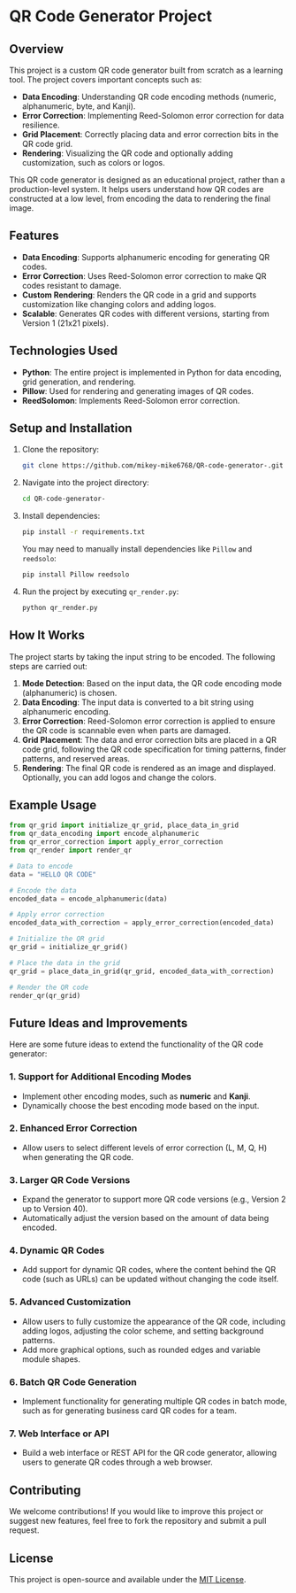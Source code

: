 
# QR Code Generator Project

## Overview

This project is a custom QR code generator built from scratch as a learning tool. The project covers important concepts such as:
- **Data Encoding**: Understanding QR code encoding methods (numeric, alphanumeric, byte, and Kanji).
- **Error Correction**: Implementing Reed-Solomon error correction for data resilience.
- **Grid Placement**: Correctly placing data and error correction bits in the QR code grid.
- **Rendering**: Visualizing the QR code and optionally adding customization, such as colors or logos.

This QR code generator is designed as an educational project, rather than a production-level system. It helps users understand how QR codes are constructed at a low level, from encoding the data to rendering the final image.

## Features

- **Data Encoding**: Supports alphanumeric encoding for generating QR codes.
- **Error Correction**: Uses Reed-Solomon error correction to make QR codes resistant to damage.
- **Custom Rendering**: Renders the QR code in a grid and supports customization like changing colors and adding logos.
- **Scalable**: Generates QR codes with different versions, starting from Version 1 (21x21 pixels).
  
## Technologies Used

- **Python**: The entire project is implemented in Python for data encoding, grid generation, and rendering.
- **Pillow**: Used for rendering and generating images of QR codes.
- **ReedSolomon**: Implements Reed-Solomon error correction.

## Setup and Installation

1. Clone the repository:

   ```bash
   git clone https://github.com/mikey-mike6768/QR-code-generator-.git
   ```

2. Navigate into the project directory:

   ```bash
   cd QR-code-generator-
   ```

3. Install dependencies:

   ```bash
   pip install -r requirements.txt
   ```

   You may need to manually install dependencies like `Pillow` and `reedsolo`:

   ```bash
   pip install Pillow reedsolo
   ```

4. Run the project by executing `qr_render.py`:

   ```bash
   python qr_render.py
   ```

## How It Works

The project starts by taking the input string to be encoded. The following steps are carried out:

1. **Mode Detection**: Based on the input data, the QR code encoding mode (alphanumeric) is chosen.
2. **Data Encoding**: The input data is converted to a bit string using alphanumeric encoding.
3. **Error Correction**: Reed-Solomon error correction is applied to ensure the QR code is scannable even when parts are damaged.
4. **Grid Placement**: The data and error correction bits are placed in a QR code grid, following the QR code specification for timing patterns, finder patterns, and reserved areas.
5. **Rendering**: The final QR code is rendered as an image and displayed. Optionally, you can add logos and change the colors.

## Example Usage

```python
from qr_grid import initialize_qr_grid, place_data_in_grid
from qr_data_encoding import encode_alphanumeric
from qr_error_correction import apply_error_correction
from qr_render import render_qr

# Data to encode
data = "HELLO QR CODE"

# Encode the data
encoded_data = encode_alphanumeric(data)

# Apply error correction
encoded_data_with_correction = apply_error_correction(encoded_data)

# Initialize the QR grid
qr_grid = initialize_qr_grid()

# Place the data in the grid
qr_grid = place_data_in_grid(qr_grid, encoded_data_with_correction)

# Render the QR code
render_qr(qr_grid)
```

## Future Ideas and Improvements

Here are some future ideas to extend the functionality of the QR code generator:

### 1. **Support for Additional Encoding Modes**
   - Implement other encoding modes, such as **numeric** and **Kanji**.
   - Dynamically choose the best encoding mode based on the input.

### 2. **Enhanced Error Correction**
   - Allow users to select different levels of error correction (L, M, Q, H) when generating the QR code.

### 3. **Larger QR Code Versions**
   - Expand the generator to support more QR code versions (e.g., Version 2 up to Version 40).
   - Automatically adjust the version based on the amount of data being encoded.

### 4. **Dynamic QR Codes**
   - Add support for dynamic QR codes, where the content behind the QR code (such as URLs) can be updated without changing the code itself.

### 5. **Advanced Customization**
   - Allow users to fully customize the appearance of the QR code, including adding logos, adjusting the color scheme, and setting background patterns.
   - Add more graphical options, such as rounded edges and variable module shapes.

### 6. **Batch QR Code Generation**
   - Implement functionality for generating multiple QR codes in batch mode, such as for generating business card QR codes for a team.

### 7. **Web Interface or API**
   - Build a web interface or REST API for the QR code generator, allowing users to generate QR codes through a web browser.

## Contributing

We welcome contributions! If you would like to improve this project or suggest new features, feel free to fork the repository and submit a pull request.

## License

This project is open-source and available under the [MIT License](LICENSE).
